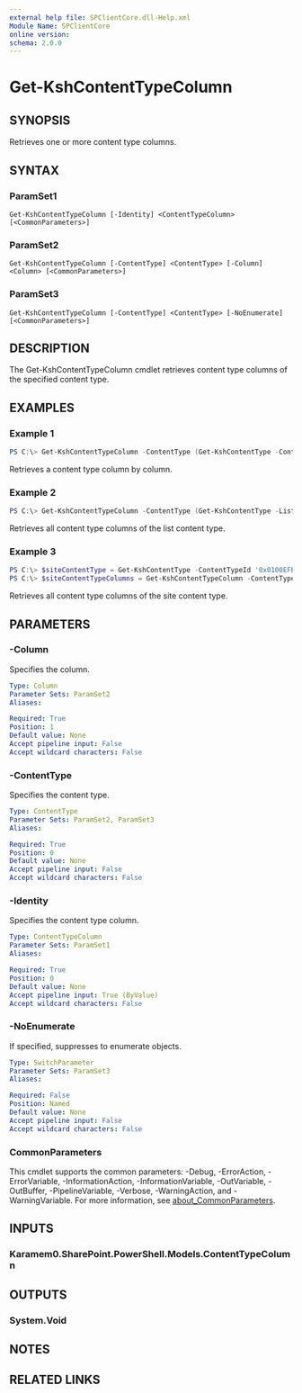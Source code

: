 ```yaml
---
external help file: SPClientCore.dll-Help.xml
Module Name: SPClientCore
online version:
schema: 2.0.0
---
```


# Get-KshContentTypeColumn

## SYNOPSIS
Retrieves one or more content type columns.

## SYNTAX

### ParamSet1
```
Get-KshContentTypeColumn [-Identity] <ContentTypeColumn> [<CommonParameters>]
```

### ParamSet2
```
Get-KshContentTypeColumn [-ContentType] <ContentType> [-Column] <Column> [<CommonParameters>]
```

### ParamSet3
```
Get-KshContentTypeColumn [-ContentType] <ContentType> [-NoEnumerate] [<CommonParameters>]
```

## DESCRIPTION
The Get-KshContentTypeColumn cmdlet retrieves content type columns of the specified content type.

## EXAMPLES

### Example 1
```powershell
PS C:\> Get-KshContentTypeColumn -ContentType (Get-KshContentType -ContentTypeId '0x0100EFB1758564C77D448177233D1199B912') -Column (Get-KshColumn -ColumnId '35aa78a6-66d7-472c-ab6b-d534193842af')
```

Retrieves a content type column by column.

### Example 2
```powershell
PS C:\> Get-KshContentTypeColumn -ContentType (Get-KshContentType -List (Get-KshList -ListTitle 'Announcements') -ContentTypeId '0x0100EFB1758564C77D448177233D1199B912000A210B1C5CBC634C849328008B1CC306')
```

Retrieves all content type columns of the list content type.

### Example 3
```powershell
PS C:\> $siteContentType = Get-KshContentType -ContentTypeId '0x0100EFB1758564C77D448177233D1199B912'
PS C:\> $siteContentTypeColumns = Get-KshContentTypeColumn -ContentType $siteContentType
```

Retrieves all content type columns of the site content type.

## PARAMETERS

### -Column
Specifies the column.

```yaml
Type: Column
Parameter Sets: ParamSet2
Aliases:

Required: True
Position: 1
Default value: None
Accept pipeline input: False
Accept wildcard characters: False
```

### -ContentType
Specifies the content type.

```yaml
Type: ContentType
Parameter Sets: ParamSet2, ParamSet3
Aliases:

Required: True
Position: 0
Default value: None
Accept pipeline input: False
Accept wildcard characters: False
```

### -Identity
Specifies the content type column.

```yaml
Type: ContentTypeColumn
Parameter Sets: ParamSet1
Aliases:

Required: True
Position: 0
Default value: None
Accept pipeline input: True (ByValue)
Accept wildcard characters: False
```

### -NoEnumerate
If specified, suppresses to enumerate objects.

```yaml
Type: SwitchParameter
Parameter Sets: ParamSet3
Aliases:

Required: False
Position: Named
Default value: None
Accept pipeline input: False
Accept wildcard characters: False
```

### CommonParameters
This cmdlet supports the common parameters: -Debug, -ErrorAction, -ErrorVariable, -InformationAction, -InformationVariable, -OutVariable, -OutBuffer, -PipelineVariable, -Verbose, -WarningAction, and -WarningVariable. For more information, see [about_CommonParameters](http://go.microsoft.com/fwlink/?LinkID=113216).

## INPUTS

### Karamem0.SharePoint.PowerShell.Models.ContentTypeColumn

## OUTPUTS

### System.Void

## NOTES

## RELATED LINKS

